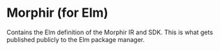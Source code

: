 # Morphir (for Elm)

Contains the Elm definition of the Morphir IR and SDK. This is what gets published publicly to the Elm package manager.
